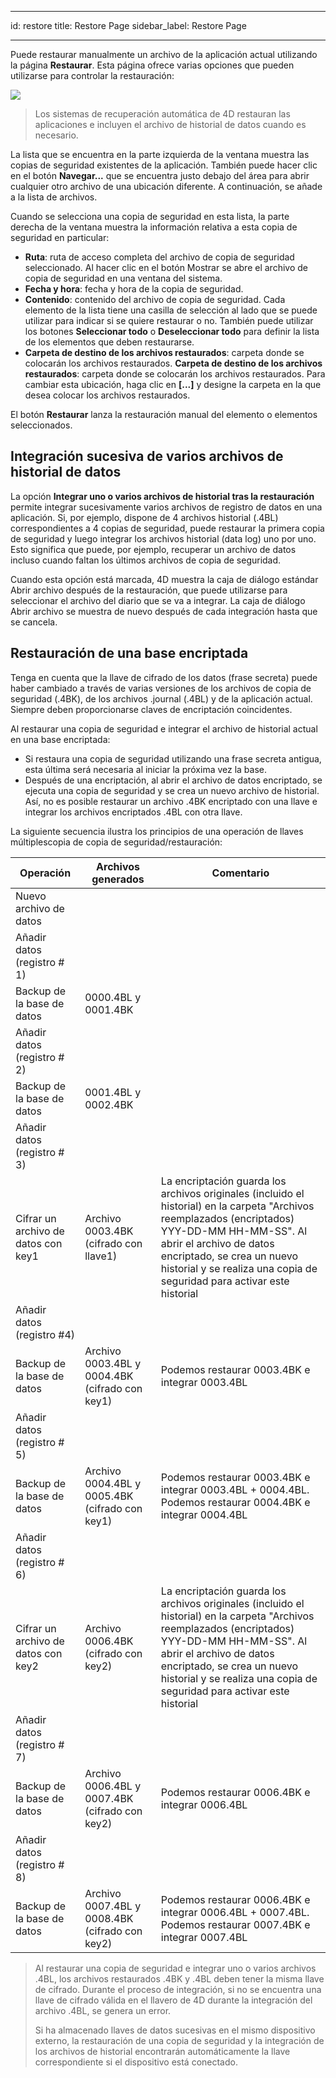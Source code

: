 - - -
id: restore title: Restore Page sidebar_label: Restore Page
- - -

Puede restaurar manualmente un archivo de la aplicación actual utilizando la página **Restaurar**. Esta página ofrece varias opciones que pueden utilizarse para controlar la restauración:

![](../assets/en/MSC/MSC_restore.png)

> Los sistemas de recuperación automática de 4D restauran las aplicaciones e incluyen el archivo de historial de datos cuando es necesario.

La lista que se encuentra en la parte izquierda de la ventana muestra las copias de seguridad existentes de la aplicación. También puede hacer clic en el botón **Navegar...** que se encuentra justo debajo del área para abrir cualquier otro archivo de una ubicación diferente. A continuación, se añade a la lista de archivos.

Cuando se selecciona una copia de seguridad en esta lista, la parte derecha de la ventana muestra la información relativa a esta copia de seguridad en particular:

- **Ruta**: ruta de acceso completa del archivo de copia de seguridad seleccionado. Al hacer clic en el botón Mostrar se abre el archivo de copia de seguridad en una ventana del sistema.
- **Fecha y hora**: fecha y hora de la copia de seguridad.
- **Contenido**: contenido del archivo de copia de seguridad. Cada elemento de la lista tiene una casilla de selección al lado que se puede utilizar para indicar si se quiere restaurar o no. También puede utilizar los botones **Seleccionar todo** o **Deseleccionar todo** para definir la lista de los elementos que deben restaurarse.
- **Carpeta de destino de los archivos restaurados**: carpeta donde se colocarán los archivos restaurados. **Carpeta de destino de los archivos restaurados**: carpeta donde se colocarán los archivos restaurados. Para cambiar esta ubicación, haga clic en **[...]** y designe la carpeta en la que desea colocar los archivos restaurados.

El botón **Restaurar** lanza la restauración manual del elemento o elementos seleccionados.

## Integración sucesiva de varios archivos de historial de datos

La opción **Integrar uno o varios archivos de historial tras la restauración** permite integrar sucesivamente varios archivos de registro de datos en una aplicación. Si, por ejemplo, dispone de 4 archivos historial (.4BL) correspondientes a 4 copias de seguridad, puede restaurar la primera copia de seguridad y luego integrar los archivos historial (data log) uno por uno. Esto significa que puede, por ejemplo, recuperar un archivo de datos incluso cuando faltan los últimos archivos de copia de seguridad.

Cuando esta opción está marcada, 4D muestra la caja de diálogo estándar Abrir archivo después de la restauración, que puede utilizarse para seleccionar el archivo del diario que se va a integrar. La caja de diálogo Abrir archivo se muestra de nuevo después de cada integración hasta que se cancela.

## Restauración de una base encriptada

Tenga en cuenta que la llave de cifrado de los datos (frase secreta) puede haber cambiado a través de varias versiones de los archivos de copia de seguridad (.4BK), de los archivos .journal (.4BL) y de la aplicación actual. Siempre deben proporcionarse claves de encriptación coincidentes.

Al restaurar una copia de seguridad e integrar el archivo de historial actual en una base encriptada:

- Si restaura una copia de seguridad utilizando una frase secreta antigua, esta última será necesaria al iniciar la próxima vez la base.
- Después de una encriptación, al abrir el archivo de datos encriptado, se ejecuta una copia de seguridad y se crea un nuevo archivo de historial. Así, no es posible restaurar un archivo .4BK encriptado con una llave e integrar los archivos encriptados .4BL con otra llave.

La siguiente secuencia ilustra los principios de una operación de llaves múltiplescopia de copia de seguridad/restauración:


| Operación                           | Archivos generados                             | Comentario                                                                                                                                                                                                                                                                         |
| ----------------------------------- | ---------------------------------------------- | ---------------------------------------------------------------------------------------------------------------------------------------------------------------------------------------------------------------------------------------------------------------------------------- |
| Nuevo archivo de datos              |                                                |                                                                                                                                                                                                                                                                                    |
| Añadir datos (registro # 1)         |                                                |                                                                                                                                                                                                                                                                                    |
| Backup de la base de datos          | 0000.4BL y 0001.4BK                            |                                                                                                                                                                                                                                                                                    |
| Añadir datos (registro # 2)         |                                                |                                                                                                                                                                                                                                                                                    |
| Backup de la base de datos          | 0001.4BL y 0002.4BK                            |                                                                                                                                                                                                                                                                                    |
| Añadir datos (registro # 3)         |                                                |                                                                                                                                                                                                                                                                                    |
| Cifrar un archivo de datos con key1 | Archivo 0003.4BK (cifrado con llave1)          | La encriptación guarda los archivos originales (incluido el historial) en la carpeta "Archivos reemplazados (encriptados) YYY-DD-MM HH-MM-SS". Al abrir el archivo de datos encriptado, se crea un nuevo historial y se realiza una copia de seguridad para activar este historial |
| Añadir datos (registro #4)          |                                                |                                                                                                                                                                                                                                                                                    |
| Backup de la base de datos          | Archivo 0003.4BL y 0004.4BK (cifrado con key1) | Podemos restaurar 0003.4BK e integrar 0003.4BL                                                                                                                                                                                                                                     |
| Añadir datos (registro # 5)         |                                                |                                                                                                                                                                                                                                                                                    |
| Backup de la base de datos          | Archivo 0004.4BL y 0005.4BK (cifrado con key1) | Podemos restaurar 0003.4BK e integrar 0003.4BL + 0004.4BL. Podemos restaurar 0004.4BK e integrar 0004.4BL                                                                                                                                                                          |
| Añadir datos (registro # 6)         |                                                |                                                                                                                                                                                                                                                                                    |
| Cifrar un archivo de datos con key2 | Archivo 0006.4BK (cifrado con key2)            | La encriptación guarda los archivos originales (incluido el historial) en la carpeta "Archivos reemplazados (encriptados) YYY-DD-MM HH-MM-SS". Al abrir el archivo de datos encriptado, se crea un nuevo historial y se realiza una copia de seguridad para activar este historial |
| Añadir datos (registro # 7)         |                                                |                                                                                                                                                                                                                                                                                    |
| Backup de la base de datos          | Archivo 0006.4BL y 0007.4BK (cifrado con key2) | Podemos restaurar 0006.4BK e integrar 0006.4BL                                                                                                                                                                                                                                     |
| Añadir datos (registro # 8)         |                                                |                                                                                                                                                                                                                                                                                    |
| Backup de la base de datos          | Archivo 0007.4BL y 0008.4BK (cifrado con key2) | Podemos restaurar 0006.4BK e integrar 0006.4BL + 0007.4BL. Podemos restaurar 0007.4BK e integrar 0007.4BL                                                                                                                                                                          |
> Al restaurar una copia de seguridad e integrar uno o varios archivos .4BL, los archivos restaurados .4BK y .4BL deben tener la misma llave de cifrado. Durante el proceso de integración, si no se encuentra una llave de cifrado válida en el llavero de 4D durante la integración del archivo .4BL, se genera un error.
> 
> Si ha almacenado llaves de datos sucesivas en el mismo dispositivo externo, la restauración de una copia de seguridad y la integración de los archivos de historial encontrarán automáticamente la llave correspondiente si el dispositivo está conectado.
